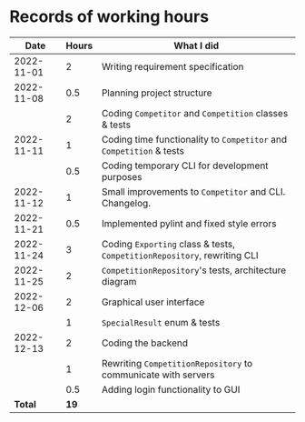 # Records of working hours

| Date | Hours | What I did  |
| --- | --- | --- |
| 2022-11-01 | 2 | Writing requirement specification |
| 2022-11-08 | 0.5 | Planning project structure |
| | 2 | Coding `Competitor` and `Competition` classes & tests |
| 2022-11-11 | 1 | Coding time functionality to `Competitor` and `Competition` & tests |
| | 0.5 | Coding temporary CLI for development purposes |
| 2022-11-12 | 1 | Small improvements to `Competitor` and CLI. Changelog. |
| 2022-11-21 | 0.5 | Implemented pylint and fixed style errors |
| 2022-11-24 | 3 | Coding `Exporting` class & tests, `CompetitionRepository`, rewriting CLI |
| 2022-11-25 | 2 | `CompetitionRepository`'s tests, architecture diagram |
| 2022-12-06 | 2 | Graphical user interface |
| | 1 | `SpecialResult` enum & tests |
| 2022-12-13 | 2 | Coding the backend |
| | 1 | Rewriting `CompetitionRepository` to communicate with servers |
| | 0.5 | Adding login functionality to GUI |
| **Total** | **19** | | 
